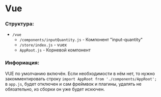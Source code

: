 # Vue

### Cтруктура:

* `/vue`
  * `/components/inputQuantity.js` - Компонент "input-quantity"
  * `/store/index.js` - vuex
  * `AppRoot.js` - Корневой компонент

### Инфориация:
VUE по умолчанию включён. Если необходимости в нём нет, то нужно закомментировать строку `import AppRoot from './components/AppRoot';` в `app.js`, будет отключен и сам фреймвок и плагины, удалять не обязательно, из сборки он уже будет искючен.